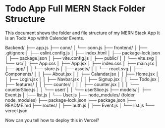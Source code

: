 # Todo App Full MERN Stack Folder Structure
This document shows the folder and file structure of my MERN Stack App It is an Todo App withh Calender Events.

Backend/
├── app.js
├── conn/
│   └── conn.js
├── frontend/
│   ├── .gitignore
│   ├── eslint.config.js
│   ├── index.html
│   ├── package-lock.json
│   ├── package.json
│   ├── vite.config.js
│   ├── public/
│   │   └── vite.svg
│   └── src/
│       ├── App.css
│       ├── App.jsx
│       ├── index.css
│       ├── main.jsx
│       ├── app/
│       │   └── store.js
│       ├── assets/
│       │   └── react.svg
│       ├── Components/
│       │   ├── About.jsx
│       │   ├── Calandar.jsx
│       │   ├── Home.jsx
│       │   ├── Login.jsx
│       │   ├── Navbar.jsx
│       │   ├── Signup.jsx
│       │   └── Todo.jsx
│       ├── features/
│       │   ├── counter/
│       │   │   ├── counter.jsx
│       │   │   └── counterSlice.js
│       │   └── user/
│       │       └── userSlice.js
├── models/
│   ├── Event.js
│   ├── list.js
│   └── User.js
├── node_modules/  (folder node_modules)
├── package-lock.json
├── package.json
├── README.md
├── routes/
│   ├── auth.js
│   ├── Event.js
│   └── list.js
└── vercel.json


Now can you tell how to deploy this in Vercel?